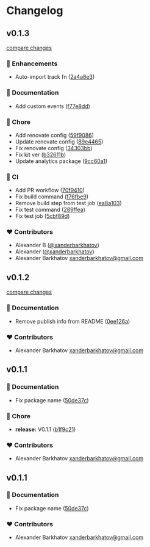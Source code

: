 # Changelog


## v0.1.3

[compare changes](https://github.com/xanderbarkhatov/nuxt-vercel-analytics/compare/v0.1.2...v0.1.3)


### 🚀 Enhancements

  - Auto-import track fn ([2a4a8e3](https://github.com/xanderbarkhatov/nuxt-vercel-analytics/commit/2a4a8e3))

### 📖 Documentation

  - Add custom events ([f77e8dd](https://github.com/xanderbarkhatov/nuxt-vercel-analytics/commit/f77e8dd))

### 🏡 Chore

  - Add renovate config ([59f9086](https://github.com/xanderbarkhatov/nuxt-vercel-analytics/commit/59f9086))
  - Update renovate config ([89e4465](https://github.com/xanderbarkhatov/nuxt-vercel-analytics/commit/89e4465))
  - Fix renovate config ([34303bb](https://github.com/xanderbarkhatov/nuxt-vercel-analytics/commit/34303bb))
  - Fix kit ver ([b32611b](https://github.com/xanderbarkhatov/nuxt-vercel-analytics/commit/b32611b))
  - Update analytics package ([9cc60a1](https://github.com/xanderbarkhatov/nuxt-vercel-analytics/commit/9cc60a1))

### 🤖 CI

  - Add PR workflow ([70f9410](https://github.com/xanderbarkhatov/nuxt-vercel-analytics/commit/70f9410))
  - Fix build command ([f76fbe9](https://github.com/xanderbarkhatov/nuxt-vercel-analytics/commit/f76fbe9))
  - Remove build step from test job ([ea8a103](https://github.com/xanderbarkhatov/nuxt-vercel-analytics/commit/ea8a103))
  - Fix test command ([289ffea](https://github.com/xanderbarkhatov/nuxt-vercel-analytics/commit/289ffea))
  - Fix test job ([5cbf89d](https://github.com/xanderbarkhatov/nuxt-vercel-analytics/commit/5cbf89d))

### ❤️  Contributors

- Alexander B ([@xanderbarkhatov](http://github.com/xanderbarkhatov))
- Alexander ([@xanderbarkhatov](http://github.com/xanderbarkhatov))
- Alexander Barkhatov <xanderbarkhatov@gmail.com>

## v0.1.2

[compare changes](https://github.com/xanderbarkhatov/nuxt-vercel-analytics/compare/v0.1.1...v0.1.2)


### 📖 Documentation

  - Remove publish info from README ([0ee126a](https://github.com/xanderbarkhatov/nuxt-vercel-analytics/commit/0ee126a))

### ❤️  Contributors

- Alexander Barkhatov <xanderbarkhatov@gmail.com>

## v0.1.1


### 📖 Documentation

  - Fix package name ([50de37c](https://github.com/xanderbarkhatov/nuxt-vercel-analytics/commit/50de37c))

### 🏡 Chore

  - **release:** V0.1.1 ([b1f9c21](https://github.com/xanderbarkhatov/nuxt-vercel-analytics/commit/b1f9c21))

### ❤️  Contributors

- Alexander Barkhatov <xanderbarkhatov@gmail.com>

## v0.1.1


### 📖 Documentation

  - Fix package name ([50de37c](https://github.com/xanderbarkhatov/nuxt-vercel-analytics/commit/50de37c))

### ❤️  Contributors

- Alexander Barkhatov <xanderbarkhatov@gmail.com>

